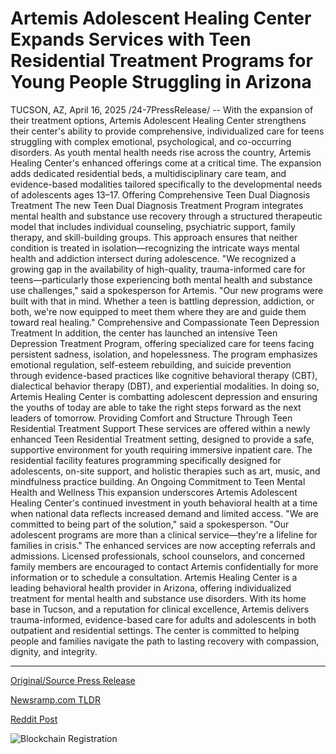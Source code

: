 # Artemis Adolescent Healing Center Expands Services with Teen Residential Treatment Programs for Young People Struggling in Arizona

TUCSON, AZ, April 16, 2025 /24-7PressRelease/ -- With the expansion of their treatment options, Artemis Adolescent Healing Center strengthens their center's ability to provide comprehensive, individualized care for teens struggling with complex emotional, psychological, and co-occurring disorders.  As youth mental health needs rise across the country, Artemis Healing Center's enhanced offerings come at a critical time. The expansion adds dedicated residential beds, a multidisciplinary care team, and evidence-based modalities tailored specifically to the developmental needs of adolescents ages 13–17.  Offering Comprehensive Teen Dual Diagnosis Treatment  The new Teen Dual Diagnosis Treatment Program integrates mental health and substance use recovery through a structured therapeutic model that includes individual counseling, psychiatric support, family therapy, and skill-building groups. This approach ensures that neither condition is treated in isolation—recognizing the intricate ways mental health and addiction intersect during adolescence.  "We recognized a growing gap in the availability of high-quality, trauma-informed care for teens—particularly those experiencing both mental health and substance use challenges," said a spokesperson for Artemis. "Our new programs were built with that in mind. Whether a teen is battling depression, addiction, or both, we're now equipped to meet them where they are and guide them toward real healing."  Comprehensive and Compassionate Teen Depression Treatment  In addition, the center has launched an intensive Teen Depression Treatment Program, offering specialized care for teens facing persistent sadness, isolation, and hopelessness. The program emphasizes emotional regulation, self-esteem rebuilding, and suicide prevention through evidence-based practices like cognitive behavioral therapy (CBT), dialectical behavior therapy (DBT), and experiential modalities.  In doing so, Artemis Healing Center is combatting adolescent depression and ensuring the youths of today are able to take the right steps forward as the next leaders of tomorrow.  Providing Comfort and Structure Through Teen Residential Treatment Support  These services are offered within a newly enhanced Teen Residential Treatment setting, designed to provide a safe, supportive environment for youth requiring immersive inpatient care. The residential facility features programming specifically designed for adolescents, on-site support, and holistic therapies such as art, music, and mindfulness practice building.  An Ongoing Commitment to Teen Mental Health and Wellness  This expansion underscores Artemis Adolescent Healing Center's continued investment in youth behavioral health at a time when national data reflects increased demand and limited access.  "We are committed to being part of the solution," said a spokesperson. "Our adolescent programs are more than a clinical service—they're a lifeline for families in crisis."  The enhanced services are now accepting referrals and admissions. Licensed professionals, school counselors, and concerned family members are encouraged to contact Artemis confidentially for more information or to schedule a consultation.  Artemis Healing Center is a leading behavioral health provider in Arizona, offering individualized treatment for mental health and substance use disorders. With its home base in Tucson, and a reputation for clinical excellence, Artemis delivers trauma-informed, evidence-based care for adults and adolescents in both outpatient and residential settings. The center is committed to helping people and families navigate the path to lasting recovery with compassion, dignity, and integrity. 

---

[Original/Source Press Release](https://www.24-7pressrelease.com/press-release/521738/artemis-adolescent-healing-center-expands-services-with-teen-residential-treatment-programs-for-young-people-struggling-in-arizona)
                    

[Newsramp.com TLDR](https://newsramp.com/curated-news/artemis-adolescent-healing-center-expands-teen-treatment-services-with-new-dual-diagnosis-and-depression-programs/996535fae204f3285004c7bc318151d4) 

 



[Reddit Post](https://www.reddit.com/r/HealthCareNewsInfo/comments/1k0enhf/artemis_adolescent_healing_center_expands_teen/) 



![Blockchain Registration](https://cdn.newsramp.app/24-7PressRelease/qrcode/254/16/vastAF6m.webp)